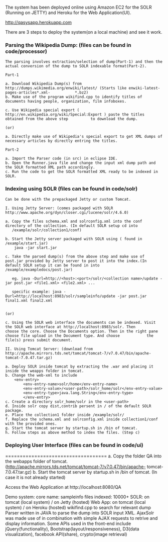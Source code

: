 The system has been deployed online using Amazon EC2 for the SOLR (Running on JETTY) and Heroku for the Web Application(UI).

http://qasysapp.herokuapp.com

There are 3 steps to deploy the system(on a local machine) and see it work.

### Parsing the Wikipedia Dump: (files can be found in code/processor)

	The parsing involves extraction/selection of dump(Part-1) and then the actual conversion of the dump to SOLR indexable format(Part-2).

	Part-1

	a. Download Wikipedia Dump(s) from http://dumps.wikimedia.org/enwiki/latest/ (Starts like enwiki-latest-pages-articles*.xml-  		   *.bz2)
	b. Make use of the program wikifind.cpp to identify titles of documents having people, organization, film infoboxes.
	
	c. Use Wikipedia special export ( http://en.wikipedia.org/wiki/Special:Export ) paste the titles obtained from the above step 		   to download the dump.

	(or)
	
	a. Directly make use of Wikipedia's special export to get XML dumps of necessary articles by directly entring the titles.

	Part-2

	a. Import the Parser code (in src) in eclipse IDE.
	b. Open the Runner.java file and change the input xml dump path and the SOLR formatted XML path accordingly.
	c. Run the code to get the SOLR formatted XML ready to be indexed in SOLR.


### Indexing using SOLR (files can be found in code/solr)

	Can be done with the prepackaged Jetty or custom Tomcat.
	
	I. Using Jetty Server: (comes packaged with SOLR http://www.apache.org/dyn/closer.cgi/lucene/solr/4.6.0)
	
	a. Copy the files schema.xml and solrconfig.xml into the conf directory of the collection. (In default SOLR setup cd into 
	   /example/solr/collection1/conf) 
	
	b. Start the Jetty server packaged with SOLR using ( found in /example/start.jar)
		java -jar start.jar
	
	c. Take the parsed dump(s) from the above step and make use of post.jar provided by Jetty server to post it into the index.(In 		   default SOLR setup it can be found in into /example/exampledocs/post.jar) 
		
	   eg. java -Durl=http://<host>:<port>/solr/<collection name>/update -jar post.jar <file1.xml> <file2.xml> ...
		
	   specific example: java -Durl=http://localhost:8983/solr/sampleinfo/update -jar post.jar final1.xml final2.xml
	

	(or)

	c. Using the SOLR web interface the documents can be indexed. Visit the SOLR web interface at http://localhost:8983/solr. Then 		   choose the core. Choose the Documents option. Then in the right pane choose file upload in the Document type. And choose 		   the file(s) press submit document.

	II. Using Tomcat Server: (download from http://apache.mirrors.tds.net/tomcat/tomcat-7/v7.0.47/bin/apache-tomcat-7.0.47.tar.gz)
	
	a. Deploy SOLR inside tomcat by extracting the .war and placing it inside the weapps folder in tomcat.
	b. Change the web-xml to include
		<env-entry>
	       	<env-entry-name>solr/home</env-entry-name>
       		<env-entry-value>/<user-path>/solr_home/solr</env-entry-value>
	        <env-entry-type>java.lang.String</env-entry-type>
	        </env-entry>
	c. Create a directory solr_home/solr in the <user-path>
	d. Inside solr copy dist,contrib persent in / of the default SOLR package.
	e. Place the collection1 folder inside /example/solr/
	f. Replace the schema.xml and solrconfig.xml inside collection1/conf with the provided ones.
	g. Start the tomcat server by startup.sh in /bin of tomcat.
	h. Follow steps as above method to index the files. (Step c)

### Deploying User Interface (files can be found in code/ui)
===================================
	a. Copy the folder QA into the webapps folder of tomcat. (http://apache.mirrors.tds.net/tomcat/tomcat-7/v7.0.47/bin/apache- 		   tomcat-7.0.47.tar.gz)
	b. Start the tomcat server by startup.sh in /bin of tomcat. (In case it is not already started)
	
Access the Web Application at http://localhost:8080/QA



Demo system:
core name: sampleinfo
files indexed: 10000+
SOLR: on tomcat (local system) / on Jetty (hosted)
Web App: on tomcat (local system) / on Heroku (hosted)
wikifind.cpp to search for relevant dump
Parser written in JAVA to parse the dump into SOLR input XML.
AjaxSolr was made use of in combination with simple AJAX requests to retrive and display information.
Some APIs used in the front-end include jQuery(functionality), Bootstrap(layout/responsiveness), D3(data visualization), facebook API(share), crypto(image retrieval)
